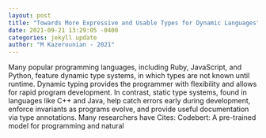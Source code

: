 ```yaml
--- 
layout: post 
title: "Towards More Expressive and Usable Types for Dynamic Languages" 
date: 2021-09-21 13:29:05 -0400 
categories: jekyll update 
author: "M Kazerounian - 2021" 
--- 
```

Many popular programming languages, including Ruby, JavaScript, and Python, feature dynamic type systems, in which types are not known until runtime. Dynamic typing provides the programmer with flexibility and allows for rapid program development. In contrast, static type systems, found in languages like C++ and Java, help catch errors early during development, enforce invariants as programs evolve, and provide useful documentation via type annotations. Many researchers have Cites: Codebert: A pre-trained model for programming and natural